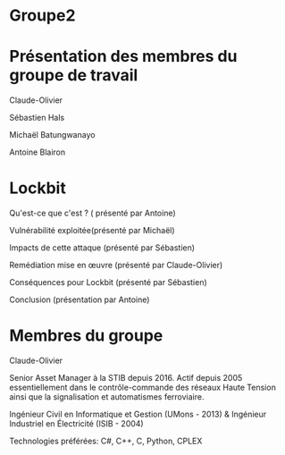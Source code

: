 # Groupe2

# Présentation des membres du groupe de travail​

Claude-Olivier​

Sébastien Hals​

Michaël Batungwanayo​

Antoine Blairon​

# Lockbit​

Qu'est-ce que c'est ? ( présenté par Antoine)​

Vulnérabilité exploitée(présenté par Michaël)​

Impacts de cette attaque (présenté par Sébastien)​

Remédiation mise en œuvre (présenté par Claude-Olivier)​

Conséquences pour Lockbit (présenté par Sébastien)​

Conclusion (présentation par Antoine)


# Membres du groupe

Claude-Olivier​

Senior Asset Manager à la STIB depuis 2016. Actif depuis 2005 essentiellement dans le contrôle-commande des réseaux Haute Tension ainsi que la signalisation et automatismes ferroviaire.​

Ingénieur Civil en Informatique et Gestion (UMons - 2013) & Ingénieur Industriel en  Électricité (ISIB - 2004)​

Technologies préférées: C#, C++, C, Python, CPLEX​

​
